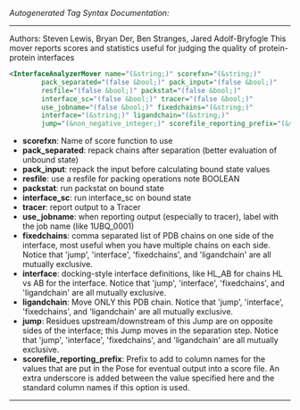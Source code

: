 <!-- THIS IS AN AUTOGENERATED FILE: Don't edit it directly, instead change the schema definition in the code itself. -->

_Autogenerated Tag Syntax Documentation:_

---
Authors: Steven Lewis, Bryan Der, Ben Stranges, Jared Adolf-Bryfogle
This mover reports scores and statistics useful for judging the quality of protein-protein interfaces

```xml
<InterfaceAnalyzerMover name="(&string;)" scorefxn="(&string;)"
        pack_separated="(false &bool;)" pack_input="(false &bool;)"
        resfile="(false &bool;)" packstat="(false &bool;)"
        interface_sc="(false &bool;)" tracer="(false &bool;)"
        use_jobname="(false &bool;)" fixedchains="(&string;)"
        interface="(&string;)" ligandchain="(&string;)"
        jump="(&non_negative_integer;)" scorefile_reporting_prefix="(&string;)" />
```

-   **scorefxn**: Name of score function to use
-   **pack_separated**: repack chains after separation (better evaluation of unbound state)
-   **pack_input**: repack the input before calculating bound state values
-   **resfile**: use a resfile for packing operations note BOOLEAN
-   **packstat**: run packstat on bound state
-   **interface_sc**: run interface_sc on bound state
-   **tracer**: report output to a Tracer
-   **use_jobname**: when reporting output (especially to tracer), label with the job name (like 1UBQ_0001)
-   **fixedchains**: comma separated list of PDB chains on one side of the interface, most useful when you have multiple chains on each side.  Notice that 'jump', 'interface', 'fixedchains', and 'ligandchain' are all mutually exclusive.
-   **interface**: docking-style interface definitions, like HL_AB for chains HL vs AB for the interface.  Notice that 'jump', 'interface', 'fixedchains', and 'ligandchain' are all mutually exclusive.
-   **ligandchain**: Move ONLY this PDB chain.  Notice that 'jump', 'interface', 'fixedchains', and 'ligandchain' are all mutually exclusive.
-   **jump**: Residues upstream/downstream of this Jump are on opposite sides of the interface; this Jump moves in the separation step.  Notice that 'jump', 'interface', 'fixedchains', and 'ligandchain' are all mutually exclusive.
-   **scorefile_reporting_prefix**: Prefix to add to column names for the values that are put in the Pose for eventual output into a score file. An extra underscore is added between the value specified here and the standard column names if this option is used.

---
